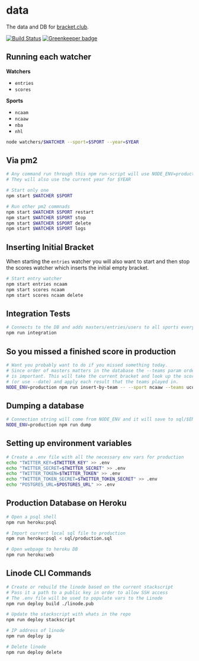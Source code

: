 data
=================

The data and DB for [bracket.club](https://bracket.club).

[![Build Status](https://travis-ci.org/bracketclub/data.svg?branch=master)](https://travis-ci.org/bracketclub/data)
[![Greenkeeper badge](https://badges.greenkeeper.io/bracketclub/data.svg)](https://greenkeeper.io/)


## Running each watcher

**Watchers**

- `entries`
- `scores`

**Sports**

- `ncaam`
- `ncaaw`
- `nba`
- `nhl`

```sh
node watchers/$WATCHER --sport=$SPORT --year=$YEAR
```


## Via pm2

```sh
# Any command run through this npm run-script will use NODE_ENV=production
# They will also use the current year for $YEAR

# Start only one
npm start $WATCHER $SPORT

# Run other pm2 commnads
npm start $WATCHER $SPORT restart
npm start $WATCHER $SPORT stop
npm start $WATCHER $SPORT delete
npm start $WATCHER $SPORT logs
```


## Inserting Initial Bracket

When starting the `entries` watcher you will also want to start and then stop the scores watcher which inserts the initial empty bracket.

```sh
# Start entry watcher
npm start entries ncaam
npm start scores ncaam
npm start scores ncaam delete
```


## Integration Tests

```sh
# Connects to the DB and adds masters/entries/users to all sports every 5 seconds
npm run integration
```


## So you missed a finished score in production

```sh
# Want you probably want to do if you missed something today.
# Since order of masters matters in the database the --teams param order
# is important. This will take the current bracket and look up the scores for today
# (or use --date) and apply each result that the teams played in.
NODE_ENV=production npm run insert-by-team -- --sport ncaaw --teams uconn "notre dame"
```

## Dumping a database

```sh
# Connection string will come from NODE_ENV and it will save to sql/$ENV.sql
NODE_ENV=production npm run dump
```

## Setting up environment variables

```sh
# Create a .env file with all the necessary env vars for production
echo "TWITTER_KEY=$TWITTER_KEY" >> .env
echo "TWITTER_SECRET=$TWITTER_SECRET" >> .env
echo "TWITTER_TOKEN=$TWITTER_TOKEN" >> .env
echo "TWITTER_TOKEN_SECRET=$TWITTER_TOKEN_SECRET" >> .env
echo "POSTGRES_URL=$POSTGRES_URL" >> .env
```

## Production Database on Heroku

```sh
# Open a psql shell
npm run heroku:psql

# Import current local sql file to production
npm run heroku:psql < sql/production.sql

# Open webpage to heroku DB
npm run heroku:web
```

## Linode CLI Commands

```sh
# Create or rebuild the linode based on the current stackscript
# Pass it a path to a public key in order to allow SSH access
# The .env file will be used to populate vars to the Linode
npm run deploy build ./linode.pub

# Update the stackscript with whats in the repo
npm run deploy stackscript

# IP address of linode
npm run deploy ip

# Delete linode
npm run deploy delete
```

